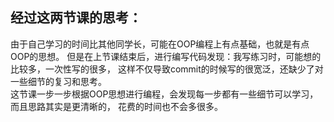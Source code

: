 ## 经过这两节课的思考：
由于自己学习的时间比其他同学长，可能在OOP编程上有点基础，也就是有点OOP的思想。
但是在上节课结束后，进行编写代码发现：我写练习时，可能想的比较多，一次性写的很多，
这样不仅导致commit的时候写的很宽泛，还缺少了对一些细节的复习和思考。  
这节课一步一步根据OOP思想进行编程，会发现每一步都有一些细节可以学习，而且思路其实是更清晰的，
花费的时间也不会多很多。